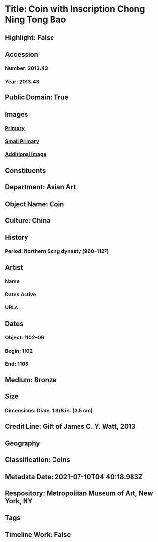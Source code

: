 # Title: Coin with Inscription Chong Ning Tong Bao
## Highlight: False
## Accession
### Number: 2013.43
### Year: 2013.43
## Public Domain: True
## Images
### [Primary](https://images.metmuseum.org/CRDImages/as/original/DP701710.jpg)
### [Small Primary](https://images.metmuseum.org/CRDImages/as/web-large/DP701710.jpg)
### [Additional Image](https://images.metmuseum.org/CRDImages/as/original/DP701711.jpg)
## Constituents
## Department: Asian Art
## Object Name: Coin
## Culture: China
## History
### Period: Northern Song dynasty (960–1127)
## Artist
### Name
### Dates Active
### URLs
## Dates
### Object: 1102–06
### Begin: 1102
### End: 1106
## Medium: Bronze
## Size
### Dimensions: Diam. 1 3/8 in. (3.5 cm)
## Credit Line: Gift of James C. Y. Watt, 2013
## Geography
## Classification: Coins
## Metadata Date: 2021-07-10T04:40:18.983Z
## Respository: Metropolitan Museum of Art, New York, NY
## Tags
## Timeline Work: False